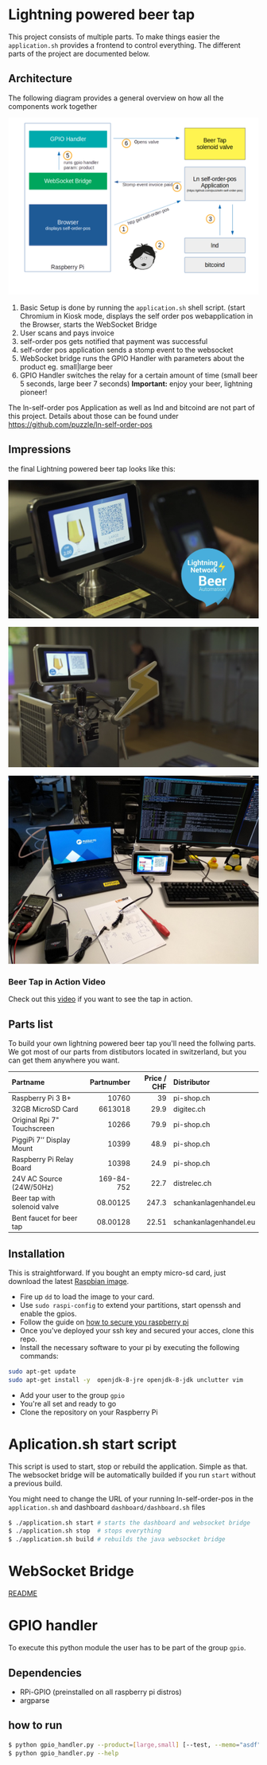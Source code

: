 # Lightning powered beer tap

This project consists of multiple parts. To make things easier the `application.sh` provides a frontend to control everything. The different parts of the project are documented below.

## Architecture

The following diagram provides a general overview on how all the components work together

![Architecture](./graphics/architecture.png)


1. Basic Setup is done by running the `application.sh` shell script. (start Chromium in Kiosk mode, displays the self order pos webapplication in the Browser, starts the WebSocket Bridge
1. User scans and pays invoice
1. self-order pos gets notified that payment was successful
1. self-order pos application sends a stomp event to the websocket
1. WebSocket bridge runs the GPIO Handler with parameters about the product eg. small|large beer
1. GPIO Handler switches the relay for a certain amount of time (small beer 5 seconds, large beer 7 seconds)
**Important:** enjoy your beer, lightning pioneer!

The ln-self-order pos Application as well as lnd and bitcoind are not part of this project. Details about those can be found under https://github.com/puzzle/ln-self-order-pos

## Impressions

the final Lightning powered beer tap looks like this:

![Architecture](./graphics/lightning-beer-tap1.png)

![Architecture](./graphics/lightning-beer-tap2.png)

![Architecture](./graphics/lightning-beer-tap3.jpg)

### Beer Tap in Action Video

Check out this [video](https://twitter.com/puzzleitc/status/1054770838984122368) if you want to see the tap in action.


## Parts list

To build your own lightning powered beer tap you'll need the follwing parts. We got most of our parts from distibutors located in switzerland, but you can get them anywhere you want.

| **Partname**                    | **Partnumber** | **Price / CHF**   |  **Distributor**          |
| :------------------------------ | --------------:| ----------------: | :------------------------ |
| Raspberry Pi 3 B+               |  10760         |  39               |  pi-shop.ch               |
| 32GB MicroSD Card               |  6613018       |  29.9             |  digitec.ch               |
| Original Rpi 7" Touchscreen     |  10266         |  79.9             |  pi-shop.ch               |
| PiggiPi 7’’ Display Mount       |  10399         |  48.9             |  pi-shop.ch               |
| Raspberry Pi Relay Board        |  10398         |  24.9             |  pi-shop.ch               |
| 24V AC Source (24W/50Hz)        |  169-84-752    |  22.7             |  distrelec.ch             |
| Beer tap with solenoid valve    |  08.00125      |  247.3            |  schankanlagenhandel.eu   |
| Bent faucet for beer tap        |  08.00128      |  22.51            |  schankanlagenhandel.eu   |

## Installation

This is straightforward. If you bought an empty micro-sd card, just download the latest [Raspbian image](https://www.raspberrypi.org/downloads/raspbian/).
* Fire up `dd` to load the image to your card.
* Use `sudo raspi-config` to extend your partitions, start openssh and enable the gpios.
* Follow the guide on [how to secure you raspberry pi](https://www.raspberrypi.org/documentation/configuration/security.md)
* Once you've deployed your ssh key and secured your acces, clone this repo.
* Install the necessary software to your pi by executing the following commands:
```bash
sudo apt-get update
sudo apt-get install -y  openjdk-8-jre openjdk-8-jdk unclutter vim
```
* Add your user to the group `gpio`
* You're all set and ready to go
* Clone the repository on your Raspberry Pi

# Aplication.sh start script

This script is used to start, stop or rebuild the application. Simple as that.
The websocket bridge will be automatically builded if you run `start` without a
previous build.

You might need to change the URL of your running ln-self-order-pos in the `application.sh` and dashboard `dashboard/dashboard.sh` files

```bash
$ ./application.sh start # starts the dashboard and websocket bridge
$ ./application.sh stop  # stops everything
$ ./application.sh build # rebuilds the java websocket bridge
```

# WebSocket Bridge

[README](./websocket_bridge/README.md)

# GPIO handler

To execute this python module the user has to be part of the group `gpio`.

## Dependencies

* RPi-GPIO (preinstalled on all raspberry pi distros)
* argparse

## how to run

```bash
$ python gpio_handler.py --product=[large,small] [--test, --memo="asdf"]
$ python gpio_handler.py --help
```
